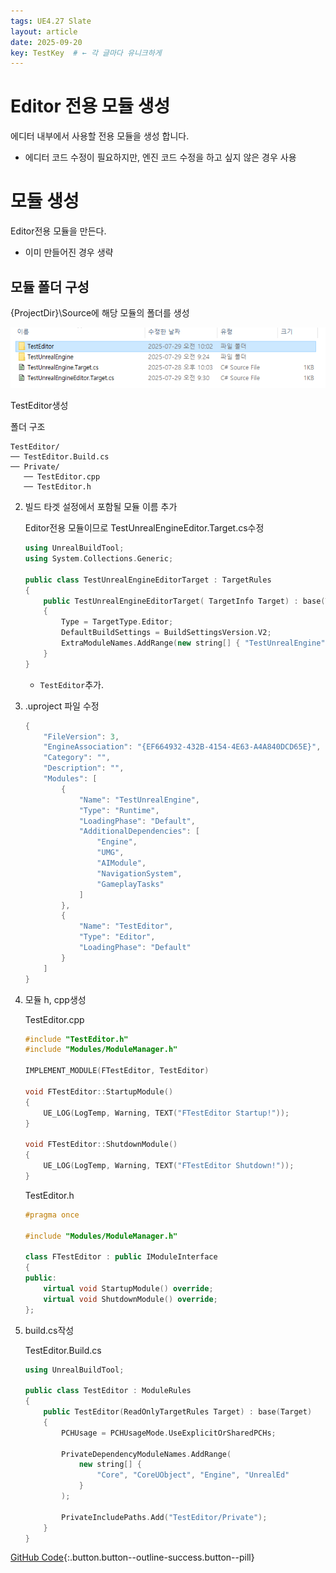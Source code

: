 ```yaml
---
tags: UE4.27 Slate
layout: article
date: 2025-09-20
key: TestKey  # ← 각 글마다 유니크하게
---
```


# Editor 전용 모듈 생성

에디터 내부에서 사용할 전용 모듈을 생성 합니다.

- 에디터 코드 수정이 필요하지만, 엔진 코드 수정을 하고 싶지 않은 경우 사용

# 모듈 생성

Editor전용 모듈을 만든다.

- 이미 만들어진 경우 생략

## 모듈 폴더 구성
{ProjectDir}\Source에 해당 모듈의 폴더를 생성

![image.png](/assets/images/UE4.27/Editor.png)

 TestEditor생성

폴더 구조
```
TestEditor/
── TestEditor.Build.cs
── Private/
   ── TestEditor.cpp
   ── TestEditor.h
```
2. 빌드 타겟 설정에서 포함될 모듈 이름 추가
    
    Editor전용 모듈이므로 TestUnrealEngineEditor.Target.cs수정
    
    ```cpp
    using UnrealBuildTool;
    using System.Collections.Generic;
    
    public class TestUnrealEngineEditorTarget : TargetRules
    {
        public TestUnrealEngineEditorTarget( TargetInfo Target) : base(Target)
        {
            Type = TargetType.Editor;
            DefaultBuildSettings = BuildSettingsVersion.V2;
            ExtraModuleNames.AddRange(new string[] { "TestUnrealEngine", "TestEditor" });
        }
    }
    
    ```
    
    - `TestEditor`추가.
3. .uproject 파일 수정
    
    ```cpp
    {
    	"FileVersion": 3,
    	"EngineAssociation": "{EF664932-432B-4154-4E63-A4A840DCD65E}",
    	"Category": "",
    	"Description": "",
    	"Modules": [
    		{
    			"Name": "TestUnrealEngine",
    			"Type": "Runtime",
    			"LoadingPhase": "Default",
    			"AdditionalDependencies": [
    				"Engine",
    				"UMG",
    				"AIModule",
    				"NavigationSystem",
    				"GameplayTasks"
    			]
    		},
    		{
    			"Name": "TestEditor",
    			"Type": "Editor",
    			"LoadingPhase": "Default"
    		}
    	]
    }
    ```
    
4. 모듈 h, cpp생성
    
    TestEditor.cpp
    
    ```cpp
    #include "TestEditor.h"
    #include "Modules/ModuleManager.h"
    
    IMPLEMENT_MODULE(FTestEditor, TestEditor)
    
    void FTestEditor::StartupModule()
    {
        UE_LOG(LogTemp, Warning, TEXT("FTestEditor Startup!"));
    }
    
    void FTestEditor::ShutdownModule()
    {
        UE_LOG(LogTemp, Warning, TEXT("FTestEditor Shutdown!"));
    }
    ```
    
    TestEditor.h
    
    ```cpp
    #pragma once
    
    #include "Modules/ModuleManager.h"
    
    class FTestEditor : public IModuleInterface
    {
    public:
        virtual void StartupModule() override;
        virtual void ShutdownModule() override;
    };
    ```
    
5. build.cs작성
    
    TestEditor.Build.cs
    
    ```cpp
    using UnrealBuildTool;
    
    public class TestEditor : ModuleRules
    {
        public TestEditor(ReadOnlyTargetRules Target) : base(Target)
        {
            PCHUsage = PCHUsageMode.UseExplicitOrSharedPCHs;
    
            PrivateDependencyModuleNames.AddRange(
                new string[] {
                    "Core", "CoreUObject", "Engine", "UnrealEd"
                }
            );
    
            PrivateIncludePaths.Add("TestEditor/Private");
        }
    }
    ```
    

[GitHub Code](https://github.com/jsuk10/PracticetUnrealEngine/commit/13ea92de3fb4917d0afb3441363873b78525a6e3){:.button.button--outline-success.button--pill}